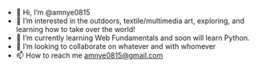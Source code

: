 - 👋 Hi, I’m @amnye0815
- 👀 I’m interested in the outdoors, textile/multimedia art, exploring, and learning how to take over the world!
- 🌱 I’m currently learning Web Fundamentals and soon will learn Python.
- 💞️ I’m looking to collaborate on whatever and with whomever
- 📫 How to reach me amnye0815@gmail.com

<!---
amnye0815/amnye0815 is a ✨ special ✨ repository because its `README.md` (this file) appears on your GitHub profile.
You can click the Preview link to take a look at your changes.
--->
